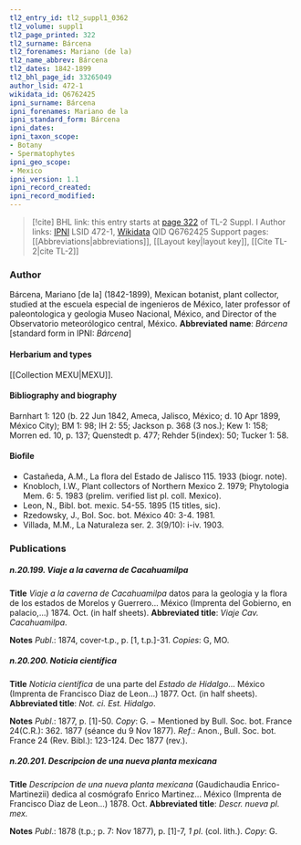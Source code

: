 ```yaml
---
tl2_entry_id: tl2_suppl1_0362
tl2_volume: suppl1
tl2_page_printed: 322
tl2_surname: Bárcena
tl2_forenames: Mariano (de la)
tl2_name_abbrev: Bárcena
tl2_dates: 1842-1899
tl2_bhl_page_id: 33265049
author_lsid: 472-1
wikidata_id: Q6762425
ipni_surname: Bárcena
ipni_forenames: Mariano de la
ipni_standard_form: Bárcena
ipni_dates: 
ipni_taxon_scope: 
- Botany
- Spermatophytes
ipni_geo_scope: 
- Mexico
ipni_version: 1.1
ipni_record_created: 
ipni_record_modified:
---
```


> [!cite] BHL link: this entry starts at [page 322](https://www.biodiversitylibrary.org/page/33265049) of TL-2 Suppl. I
> Author links: [IPNI](https://www.ipni.org/a/472-1) LSID 472-1, [Wikidata](https://www.wikidata.org/wiki/Q6762425) QID Q6762425
> Support pages: [[Abbreviations|abbreviations]], [[Layout key|layout key]], [[Cite TL-2|cite TL-2]]

### Author

Bárcena, Mariano \[de la\] (1842-1899), Mexican botanist, plant collector, studied at the escuela especial de ingenieros de México, later professor of paleontologica y geologia Museo Nacional, México, and Director of the Observatorio meteorólogico central, México. 
**Abbreviated name**: *Bárcena* \[standard form in IPNI: *Bárcena*\]

#### Herbarium and types

[[Collection MEXU|MEXU]].

#### Bibliography and biography

Barnhart 1: 120 (b. 22 Jun 1842, Ameca, Jalisco, México; d. 10 Apr 1899, México City); BM 1: 98; IH 2: 55; Jackson p. 368 (3 nos.); Kew 1: 158; Morren ed. 10, p. 137; Quenstedt p. 477; Rehder 5(index): 50; Tucker 1: 58.

#### Biofile

- Castañeda, A.M., La flora del Estado de Jalisco 115. 1933 (biogr. note).
- Knobloch, I.W., Plant collectors of Northern Mexico 2. 1979; Phytologia Mem. 6: 5. 1983 (prelim. verified list pl. coll. Mexico).
- Leon, N., Bibl. bot. mexic. 54-55. 1895 (15 titles, sic).
- Rzedowsky, J., Bol. Soc. bot. México 40: 3-4. 1981.
- Villada, M.M., La Naturaleza ser. 2. 3(9/10): i-iv. 1903.

### Publications

##### n.20.199. Viaje a la caverna de Cacahuamilpa

**Title**
*Viaje a la caverna de Cacahuamilpa* datos para la geologia y la flora de los estados de Morelos y Guerrero... México (Imprenta del Gobierno, en palacio,...) 1874. Oct. (in half sheets).
**Abbreviated title**: *Viaje Cav. Cacahuamilpa*.

**Notes**
*Publ*.: 1874, cover-t.p., p. \[1, t.p.\]-31. *Copies*: G, MO.

##### n.20.200. Noticia científica

**Title**
*Noticia científica* de una parte del *Estado de Hidalgo*... México (Imprenta de Francisco Diaz de Leon...) 1877. Oct. (in half sheets).
**Abbreviated title**: *Not. ci. Est. Hidalgo*.

**Notes**
*Publ*.: 1877, p. \[1\]-50. *Copy*: G. − Mentioned by Bull. Soc. bot. France 24(C.R.): 362. 1877 (séance du 9 Nov 1877).
*Ref*.: Anon., Bull. Soc. bot. France 24 (Rev. Bibl.): 123-124. Dec 1877 (rev.).

##### n.20.201. Descripcion de una nueva planta mexicana

**Title**
*Descripcion de una nueva planta mexicana* (Gaudichaudia Enrico-Martinezii) dedica al cosmógrafo Enrico Martinez... México (Imprenta de Francisco Diaz de Leon...) 1878. Oct.
**Abbreviated title**: *Descr. nueva pl. mex.*

**Notes**
*Publ*.: 1878 (t.p.; p. 7: Nov 1877), p. \[1\]-7, *1 pl*. (col. lith.). *Copy*: G.

